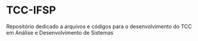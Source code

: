 # TCC-IFSP
Repositório dedicado a arquivos e códigos para o desenvolvimento do TCC em Análise e Desenvolvimento de Sistemas
